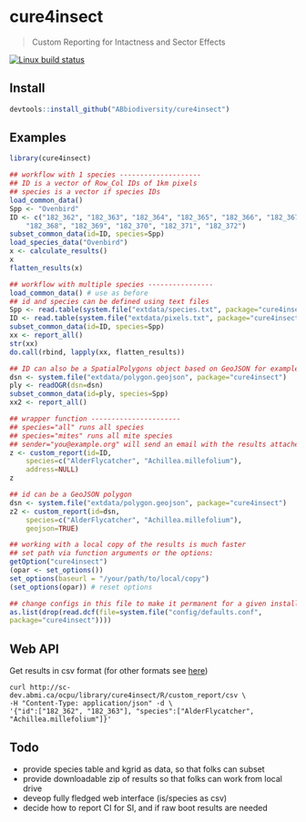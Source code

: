 # cure4insect

> Custom Reporting for Intactness and Sector Effects

[![Linux build status](https://travis-ci.org/ABbiodiversity/cure4insect.svg?branch=master)](https://travis-ci.org/ABbiodiversity/cure4insect)

## Install

```R
devtools::install_github("ABbiodiversity/cure4insect")
```

## Examples

```R
library(cure4insect)

## workflow with 1 species --------------------
## ID is a vector of Row_Col IDs of 1km pixels
## species is a vector if species IDs
load_common_data()
Spp <- "Ovenbird"
ID <- c("182_362", "182_363", "182_364", "182_365", "182_366", "182_367",
    "182_368", "182_369", "182_370", "182_371", "182_372")
subset_common_data(id=ID, species=Spp)
load_species_data("Ovenbird")
x <- calculate_results()
x
flatten_results(x)

## workflow with multiple species ----------------
load_common_data() # use as before
## id and species can be defined using text files
Spp <- read.table(system.file("extdata/species.txt", package="cure4insect"))
ID <- read.table(system.file("extdata/pixels.txt", package="cure4insect"))
subset_common_data(id=ID, species=Spp)
xx <- report_all()
str(xx)
do.call(rbind, lapply(xx, flatten_results))

## ID can also be a SpatialPolygons object based on GeoJSON for example
dsn <- system.file("extdata/polygon.geojson", package="cure4insect")
ply <- readOGR(dsn=dsn)
subset_common_data(id=ply, species=Spp)
xx2 <- report_all()

## wrapper function ----------------------
## species="all" runs all species
## species="mites" runs all mite species
## sender="you@example.org" will send an email with the results attached
z <- custom_report(id=ID,
    species=c("AlderFlycatcher", "Achillea.millefolium"),
    address=NULL)
z

## id can be a GeoJSON polygon
dsn <- system.file("extdata/polygon.geojson", package="cure4insect")
z2 <- custom_report(id=dsn,
    species=c("AlderFlycatcher", "Achillea.millefolium"),
    geojson=TRUE)

## working with a local copy of the results is much faster
## set path via function arguments or the options:
getOption("cure4insect")
(opar <- set_options())
set_options(baseurl = "/your/path/to/local/copy")
(set_options(opar)) # reset options

## change configs in this file to make it permanent for a given installation
as.list(drop(read.dcf(file=system.file("config/defaults.conf",
package="cure4insect"))))
```

## Web API

Get results in csv format (for other formats see [here](https://www.opencpu.org/api.html#api-formats))

```shell
curl http://sc-dev.abmi.ca/ocpu/library/cure4insect/R/custom_report/csv \
-H "Content-Type: application/json" -d \
'{"id":["182_362", "182_363"], "species":["AlderFlycatcher", "Achillea.millefolium"]}'
```

## Todo

* provide species table and kgrid as data, so that folks can subset
* provide downloadable zip of results so that folks can work from local drive
* deveop fully fledged web interface (is/species as csv)
* decide how to report CI for SI, and if raw boot results are needed
